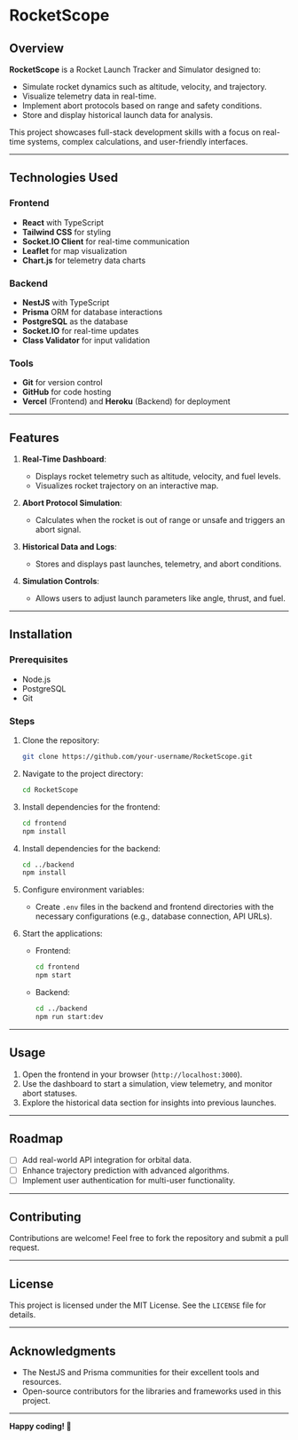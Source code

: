 # RocketScope

## Overview

**RocketScope** is a Rocket Launch Tracker and Simulator designed to:

- Simulate rocket dynamics such as altitude, velocity, and trajectory.
- Visualize telemetry data in real-time.
- Implement abort protocols based on range and safety conditions.
- Store and display historical launch data for analysis.

This project showcases full-stack development skills with a focus on real-time systems, complex calculations, and user-friendly interfaces.

---

## Technologies Used

### Frontend

- **React** with TypeScript
- **Tailwind CSS** for styling
- **Socket.IO Client** for real-time communication
- **Leaflet** for map visualization
- **Chart.js** for telemetry data charts

### Backend

- **NestJS** with TypeScript
- **Prisma** ORM for database interactions
- **PostgreSQL** as the database
- **Socket.IO** for real-time updates
- **Class Validator** for input validation

### Tools

- **Git** for version control
- **GitHub** for code hosting
- **Vercel** (Frontend) and **Heroku** (Backend) for deployment

---

## Features

1. **Real-Time Dashboard**:

   - Displays rocket telemetry such as altitude, velocity, and fuel levels.
   - Visualizes rocket trajectory on an interactive map.

2. **Abort Protocol Simulation**:

   - Calculates when the rocket is out of range or unsafe and triggers an abort signal.

3. **Historical Data and Logs**:

   - Stores and displays past launches, telemetry, and abort conditions.

4. **Simulation Controls**:
   - Allows users to adjust launch parameters like angle, thrust, and fuel.

---

## Installation

### Prerequisites

- Node.js
- PostgreSQL
- Git

### Steps

1. Clone the repository:
   ```bash
   git clone https://github.com/your-username/RocketScope.git
   ```
2. Navigate to the project directory:
   ```bash
   cd RocketScope
   ```
3. Install dependencies for the frontend:
   ```bash
   cd frontend
   npm install
   ```
4. Install dependencies for the backend:
   ```bash
   cd ../backend
   npm install
   ```
5. Configure environment variables:

   - Create `.env` files in the backend and frontend directories with the necessary configurations (e.g., database connection, API URLs).

6. Start the applications:
   - Frontend:
     ```bash
     cd frontend
     npm start
     ```
   - Backend:
     ```bash
     cd ../backend
     npm run start:dev
     ```

---

## Usage

1. Open the frontend in your browser (`http://localhost:3000`).
2. Use the dashboard to start a simulation, view telemetry, and monitor abort statuses.
3. Explore the historical data section for insights into previous launches.

---

## Roadmap

- [ ] Add real-world API integration for orbital data.
- [ ] Enhance trajectory prediction with advanced algorithms.
- [ ] Implement user authentication for multi-user functionality.

---

## Contributing

Contributions are welcome! Feel free to fork the repository and submit a pull request.

---

## License

This project is licensed under the MIT License. See the `LICENSE` file for details.

---

## Acknowledgments

- The NestJS and Prisma communities for their excellent tools and resources.
- Open-source contributors for the libraries and frameworks used in this project.

---

**Happy coding! 🚀**
